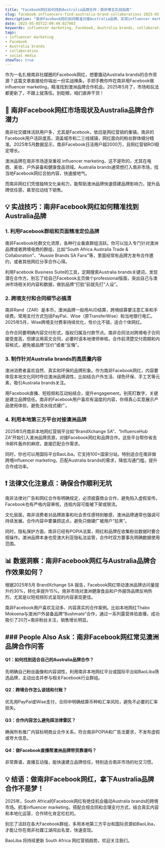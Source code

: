 ```yaml
---
title: "Facebook网红如何找到Australia品牌合作：南非博主实战指南"
slug: facebook-influencers-find-australia-brand-collaborations-2025-05-05
description: "南非Facebook网红如何精准对接Australia品牌，实现influencer marketing合作变现？2025年实用攻略，结合本地支付、法律与社交媒体趋势，助你打开澳洲品牌合作大门。"
date: 2025-05-05T22:09:49.027903
keywords: influencer marketing, Facebook, Australia brands, collaboration, social media
tags:
- influencer marketing
- Facebook
- Australia brands
- collaboration
- social media
showToc: true
---
```


作为一名扎根南非社媒圈的Facebook网红，想要撬动Australia brands的合作资源？这篇文章直接给你端出一份实战辣条，手把手教你咋在南非用Facebook做influencer marketing，精准找到澳洲品牌合作机会。2025年5月了，市场和玩法都更新了，不跟上就落伍。别眨眼，咱们直奔干货！

## 📢 南非Facebook网红市场现状及Australia品牌合作潜力

南非社交媒体活跃用户多，尤其是Facebook，依旧是网红营销的重镇。南非的Facebook用户活跃度高，涵盖城市和二三线城镇，网红面向的粉丝群体细分精准。2025年5月数据显示，南非Facebook日活用户超2000万，且网红营销ROI稳定增长。

澳洲品牌在南非市场逐渐重视 influencer marketing，这不是吹的，尤其在电商、美妆、户外装备和健康食品领域。Australia brands通常想打入南非市场，找当地Facebook网红合拍内容，快速接地气。

而南非网红们凭借独特文化亲和力，能帮助澳洲品牌快速搭建品牌影响力，提升品牌信任感，甚至拉动线下销售。

## 💡 实战技巧：南非Facebook网红如何精准找到Australia品牌

### 1. 利用Facebook群组和页面精准定位品牌

南非Facebook社群文化浓厚，各种行业垂直群组活跃。你可以加入专门针对澳洲品牌或者跨境电商的群组，比如“South Africa Australia Trade & Collaboration”、“Aussie Brands SA Fans”等，里面经常有品牌方发布合作邀约，或者其他网红分享合作心得。

利用Facebook Business Suite的工具，定期搜索Australia brands关键词，发现潜在合作方。别忘了给自己Facebook主页做个professional版面，突出自己与澳洲市场相关的内容和数据，做到品牌“打脸”前就先打“人设”。

### 2. 跨境支付和合同细节必搞清

南非Rand（ZAR）是本币，澳洲品牌一般用AUD结算，跨境结算要注意汇率和手续费。常用支付方式包括PayPal、Wise（原TransferWise）和当地银行电汇。2025年5月，Wise跨境支付费率持续优化，性价比不错，适合个体网红。

合作合同要明确内容交付形式，版权归属及付款节点。南非合同法对跨境电子合同接受度高，但建议用英文合同，必要时请本地律师审核。合作前清楚交付周期和内容格式，避免被品牌“压价”或者“反悔”。

### 3. 制作针对Australia brands的高质量内容

澳洲消费者喜欢自然、真实和环保的品牌形象。作为南非Facebook网红，内容要体现本地文化同时呼应澳洲品牌调性，比如结合户外生活、绿色环保、手工艺等元素，吸引Australia brands关注。

用Facebook直播、短视频和互动帖结合，提升engagement。别死盯数字，关键是建立品牌信任。南非的Facebook用户喜欢有温度的内容，你得真心实意展示产品使用体验，避免流水线式硬广。

### 4. 利用本地第三方平台对接澳洲品牌

2025年5月南非本地网红营销平台如“BrandXchange SA”、“InfluenceHub ZA”开始引入澳洲品牌资源，对接Facebook网红和品牌合作。这些平台帮你省去冷邮件轰炸的麻烦，直接匹配合作需求。

同时，你也可以用国际平台BaoLiba。它支持100+国家分站，特别适合在南非做跨境influencer marketing，匹配Australia brands的需求，降低沟通门槛，提升合作成功率。

## ❗ 法律文化注意点：确保合作顺利无坑

南非法律对广告和网红合作有明确规定，必须披露商业合作，避免陷入虚假宣传。Facebook也有严格内容审核，违规内容可能被下架或限流。

文化层面，南非消费者对品牌故事和社会责任感特别敏感，澳洲品牌通常也强调可持续发展。合作内容中要兼顾这点，避免只做硬广被用户“拉黑”。

同时，隐私保护方面，南非已经有POPIA法案，网红和品牌在收集粉丝数据时要合规操作。澳洲品牌本身也受澳大利亚隐私法监管，合作时双方要事先明确数据使用范围。

## 📊 数据洞察：南非Facebook网红与Australia品牌合作效果如何？

根据2025年5月 BrandXchange SA 报告，Facebook网红带动澳洲品牌访问量提升约30%，转化率提升15%。南非市场对澳洲健康食品和户外服饰品牌反响热烈，尤其是以短视频形式呈现的内容表现更佳。

南非Facebook用户喜欢互动多、内容真实的合作案例。比如本地网红Thabo Mokoena与澳洲户外装备品牌“Bushmate”合作，通过一系列露营体验直播，成功吸引了20万+南非粉丝关注，销售增长明显。

## ### People Also Ask：南非Facebook网红常见澳洲品牌合作问答

#### Q1：如何找到适合自己的Australia品牌合作？

先明确自己粉丝画像和内容调性，利用南非本地网红平台或国际平台如BaoLiba筛选品牌，主动出击并参与相关Facebook行业群组。

#### Q2：跨境合作怎么谈钱和付账？

优先用PayPal或Wise支付，合同中明确结算币种和汇率风险，避免不必要的汇率损失。

#### Q3：合作内容怎么避免踩法律雷区？

确保所有推广内容标明商业合作关系，符合南非POPIA和广告法要求，不发布虚假或夸大信息。

#### Q4：做Facebook直播帮澳洲品牌带货靠谱吗？

非常靠谱，直播互动强，能快速建立品牌信任，特别适合南非市场的社交习惯。

## 💡 结语：做南非Facebook网红，拿下Australia品牌合作不是梦！

2025年，South Africa的Facebook网红有绝佳机会撬动Australia brands的跨境市场。抓准influencer marketing，搭配合规合同和合理支付方式，结合真实内容和本地化运营，合作转化肯定杠杠的。

别忘了活跃在各大Facebook群组，多用本地第三方平台和国际资源如BaoLiba，才能让你在南非社媒江湖闯出名堂，快速变现。

BaoLiba 将持续更新 South Africa 网红营销趋势，欢迎关注我们。